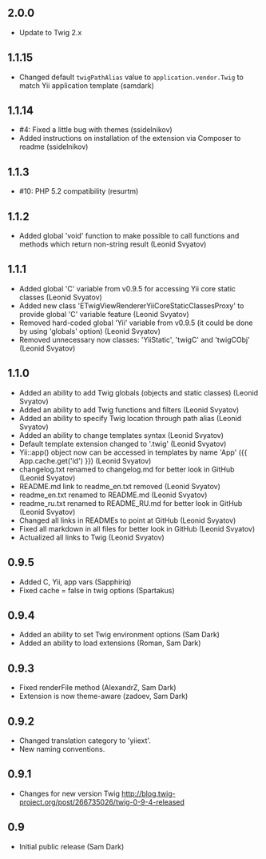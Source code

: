 2.0.0
------

- Update to Twig 2.x

1.1.15
------

- Changed default `twigPathAlias` value to `application.vendor.Twig` to match Yii application template (samdark)

1.1.14
------

- #4: Fixed a little bug with themes (ssidelnikov)
- Added instructions on installation of the extension via Composer to readme (ssidelnikov)

1.1.3
-----

- #10: PHP 5.2 compatibility (resurtm)

1.1.2
-----
- Added global 'void' function to make possible to call functions and methods which return non-string result (Leonid Svyatov)

1.1.1
-----
- Added global 'C' variable from v0.9.5 for accessing Yii core static classes (Leonid Svyatov)
- Added new class 'ETwigViewRendererYiiCoreStaticClassesProxy' to provide global 'C' variable feature (Leonid Svyatov)
- Removed hard-coded global 'Yii' variable from v0.9.5 (it could be done by using 'globals' option) (Leonid Svyatov)
- Removed unnecessary now classes: 'YiiStatic', 'twigC' and 'twigCObj' (Leonid Svyatov)

1.1.0
-----
- Added an ability to add Twig globals (objects and static classes) (Leonid Svyatov)
- Added an ability to add Twig functions and filters (Leonid Svyatov)
- Added an ability to specify Twig location through path alias (Leonid Svyatov)
- Added an ability to change templates syntax (Leonid Svyatov)
- Default template extension changed to '.twig' (Leonid Svyatov)
- Yii::app() object now can be accessed in templates by name 'App' ({{ App.cache.get('id') }}) (Leonid Svyatov)
- changelog.txt renamed to changelog.md for better look in GitHub (Leonid Svyatov)
- README.md link to readme_en.txt removed (Leonid Svyatov)
- readme_en.txt renamed to README.md (Leonid Svyatov)
- readme_ru.txt renamed to README_RU.md for better look in GitHub (Leonid Svyatov)
- Changed all links in READMEs to point at GitHub (Leonid Svyatov)
- Fixed all markdown in all files for better look in GitHub (Leonid Svyatov)
- Actualized all links to Twig (Leonid Svyatov)

0.9.5
-----
- Added C, Yii, app vars (Sapphiriq)
- Fixed cache = false in twig options (Spartakus)

0.9.4
-----
- Added an ability to set Twig environment options (Sam Dark)
- Added an ability to load extensions (Roman, Sam Dark)

0.9.3
-----
- Fixed renderFile method (AlexandrZ, Sam Dark)
- Extension is now theme-aware (zadoev, Sam Dark)

0.9.2
-----
- Changed translation category to 'yiiext'.
- New naming conventions.

0.9.1
-----
- Changes for new version Twig http://blog.twig-project.org/post/266735026/twig-0-9-4-released

0.9
---
- Initial public release (Sam Dark)
